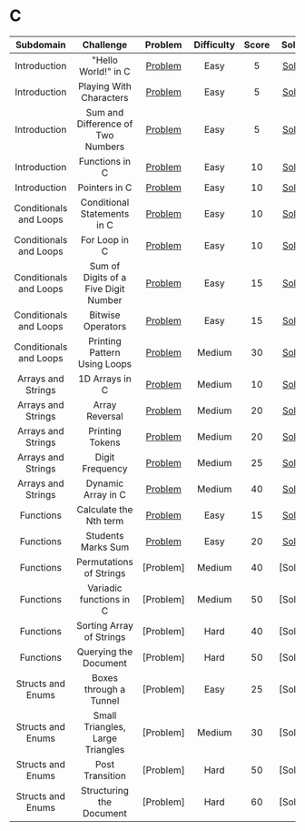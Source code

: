 # C 


|  Subdomain  |         Challenge         |          Problem          |          Difficulty          |          Score          |          Solution          |
| :---: | :-----------------------: | :-----------------------: | :--------------------------: | :---------------------: | :------------------------: |
| Introduction | "Hello World!" in C | [Problem](https://www.hackerrank.com/challenges/hello-world-c/problem) | Easy | 5 | [Solution](https://github.com/Abdelrhman97/Hackerrank/blob/main/C/01%20-%20introduction/01%20-%20%22Hello%20World!%22%20in%20C.c) |
| Introduction | Playing With Characters | [Problem](https://www.hackerrank.com/challenges/playing-with-characters/problem) | Easy | 5 | [Solution](https://github.com/Abdelrhman97/Hackerrank/blob/main/C/01%20-%20introduction/02%20-%20Playing%20With%20Characters.c) |
| Introduction | Sum and Difference of Two Numbers | [Problem](https://www.hackerrank.com/challenges/sum-numbers-c/problem) | Easy | 5 | [Solution](https://github.com/Abdelrhman97/Hackerrank/blob/main/C/01%20-%20introduction/03%20.%20Sum%20and%20Difference%20of%20Two%20Numbers.c) |
| Introduction | Functions in C | [Problem](https://www.hackerrank.com/challenges/functions-in-c/problem) | Easy | 10 | [Solution](https://github.com/Abdelrhman97/Hackerrank/blob/main/C/01%20-%20introduction/04%20-%20Functions%20in%20C.c) |
| Introduction | Pointers in C | [Problem](https://www.hackerrank.com/challenges/pointer-in-c/problem) | Easy | 10 | [Solution](https://github.com/Abdelrhman97/Hackerrank/blob/main/C/01%20-%20introduction/05%20-%20Pointers%20in%20C.c) |
| Conditionals and Loops | Conditional Statements in C | [Problem](https://www.hackerrank.com/challenges/conditional-statements-in-c/problem) | Easy | 10 | [Solution](https://github.com/Abdelrhman97/Hackerrank/blob/main/C/02%20-%20Conditionals%20and%20Loops/01%20-%20Conditional%20Statements%20in%20C.c) |
| Conditionals and Loops | For Loop in C | [Problem](https://www.hackerrank.com/challenges/for-loop-in-c/problem) | Easy | 10 | [Solution](https://github.com/Abdelrhman97/Hackerrank/blob/main/C/02%20-%20Conditionals%20and%20Loops/02%20-%20For%20Loop%20in%20C.c) |
| Conditionals and Loops | Sum of Digits of a Five Digit Number | [Problem](https://www.hackerrank.com/challenges/sum-of-digits-of-a-five-digit-number/problem) | Easy | 15 | [Solution](https://github.com/Abdelrhman97/Hackerrank/blob/main/C/02%20-%20Conditionals%20and%20Loops/03%20-%20Sum%20of%20Digits%20of%20a%20Five%20Digit%20Number.c) |
| Conditionals and Loops | Bitwise Operators | [Problem](https://www.hackerrank.com/challenges/bitwise-operators-in-c/problem) | Easy | 15 | [Solution](https://github.com/Abdelrhman97/Hackerrank/blob/main/C/02%20-%20Conditionals%20and%20Loops/04%20-%20Bitwise%20Operators.c) |
| Conditionals and Loops | Printing Pattern Using Loops | [Problem](https://www.hackerrank.com/challenges/printing-pattern-2/problem) | Medium | 30 | [Solution](https://github.com/Abdelrhman97/Hackerrank/blob/main/C/02%20-%20Conditionals%20and%20Loops/05%20-%20Printing%20Pattern%20Using%20Loops.c) |
| Arrays and Strings | 1D Arrays in C | [Problem](https://www.hackerrank.com/challenges/1d-arrays-in-c/problem) | Medium | 10 | [Solution](https://github.com/Abdelrhman97/Hackerrank/blob/main/C/03%20-%20Arrays%20and%20Strings/01%20-%201D%20Arrays%20in%20C.c) |
| Arrays and Strings | Array Reversal | [Problem](https://www.hackerrank.com/challenges/reverse-array-c/problem) | Medium | 20 | [Solution](https://github.com/Abdelrhman97/Hackerrank/blob/main/C/03%20-%20Arrays%20and%20Strings/02%20-%20Array%20Reversal.c) |
| Arrays and Strings | Printing Tokens | [Problem](https://www.hackerrank.com/challenges/printing-tokens-/problem) | Medium | 20 | [Solution](https://github.com/Abdelrhman97/Hackerrank/blob/main/C/03%20-%20Arrays%20and%20Strings/03%20-%20Printing%20Tokens.c) |
| Arrays and Strings | Digit Frequency | [Problem](https://www.hackerrank.com/challenges/frequency-of-digits-1/problem) | Medium | 25 | [Solution](https://github.com/Abdelrhman97/Hackerrank/blob/main/C/03%20-%20Arrays%20and%20Strings/04%20-%20Digit%20Frequency.c) |
| Arrays and Strings | Dynamic Array in C | [Problem](https://www.hackerrank.com/challenges/dynamic-array-in-c/problem) | Medium | 40 | [Solution](https://github.com/Abdelrhman97/Hackerrank/blob/main/C/Arrays%20and%20Strings/05%20-%20Dynamic%20Array%20in%20C.c) |
| Functions | Calculate the Nth term | [Problem](https://www.hackerrank.com/challenges/recursion-in-c/problem) | Easy | 15 | [Solution](https://github.com/Abdelrhman97/Hackerrank/blob/main/C/04%20-%20Functions/01%20-%20Calculate%20the%20Nth%20term.c) |
| Functions | Students Marks Sum | [Problem](https://www.hackerrank.com/challenges/students-marks-sum/problem) | Easy | 20 | [Solution](https://github.com/Abdelrhman97/Hackerrank/blob/main/C/04%20-%20Functions/02%20-%20Students%20Marks%20Sum.c) |
| Functions | Permutations of Strings | [Problem] | Medium | 40 | [Solution] |
| Functions | Variadic functions in C | [Problem] | Medium | 50 | [Solution] |
| Functions | Sorting Array of Strings | [Problem] | Hard | 40 | [Solution] |
| Functions | Querying the Document | [Problem] | Hard | 50 | [Solution] |
| Structs and Enums | Boxes through a Tunnel | [Problem] | Easy | 25 | [Solution] |
| Structs and Enums | Small Triangles, Large Triangles | [Problem] | Medium | 30 | [Solution] |
| Structs and Enums | Post Transition | [Problem] | Hard | 50 | [Solution] |
| Structs and Enums | Structuring the Document | [Problem] | Hard | 60 | [Solution] |

